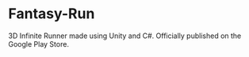 # Fantasy-Run
3D Infinite Runner made using Unity and C#. Officially published on the Google Play Store.
